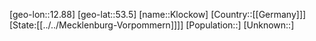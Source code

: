 ﻿---
location: [53.5,12.88]
type: City
tags:
- geo/City


SpocWebEntityId: 31497
isDeleted: false
confidential: public

---
[geo-lon::12.88]
[geo-lat::53.5]
[name::Klockow]
[Country::[[Germany]]]
[State:[[../../Mecklenburg-Vorpommern]]]]
[Population::]
[Unknown::]

